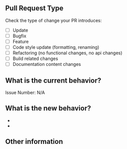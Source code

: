 ## Pull Request Type

<!-- Please try to limit your pull request to one type, submit multiple pull requests if needed. -->

Check the type of change your PR introduces:

- [ ] Update
- [ ] Bugfix
- [ ] Feature
- [ ] Code style update (formatting, renaming)
- [ ] Refactoring (no functional changes, no api changes)
- [ ] Build related changes
- [ ] Documentation content changes

## What is the current behavior?

<!-- Please describe the current behavior that you are modifying, or link to a relevant issue. -->

Issue Number: N/A

## What is the new behavior?

<!-- Please describe the behavior or changes that are being added by this PR. -->

-
-

## Other information

<!-- Any other information that is important to this PR such as screenshots of how the component looks before and after the change. -->